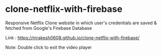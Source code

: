 # clone-netflix-with-firebase

Responsive Netflix Clone website in which user's credentials are saved & fetched from Google's Firebase Database

Link : https://mrakesh0608.github.io/clone-netflix-with-firebase/

Note: Double click to exit the video player
